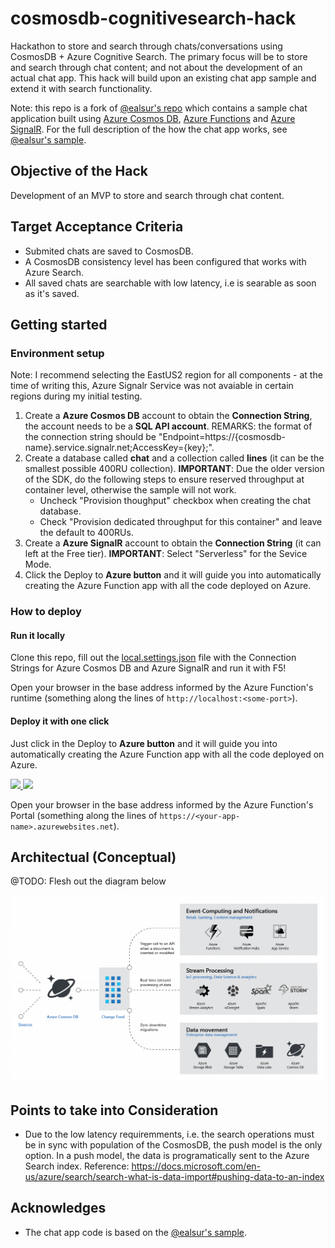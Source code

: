 # cosmosdb-cognitivesearch-hack

Hackathon to store and search through chats/conversations using  CosmosDB + Azure Cognitive Search.
The primary focus will be to store and search through chat content; and not about the development of an actual chat app.  This hack will build upon an existing chat app sample and extend it with search functionality.  

Note: this repo is a fork of [@ealsur's repo](https://github.com/ealsur/serverlessnotifications) which contains a sample chat application built using [Azure Cosmos DB](https://docs.microsoft.com/azure/cosmos-db/introduction), [Azure Functions](https://azure.microsoft.com/services/functions/) and [Azure SignalR](https://docs.microsoft.com/azure/azure-signalr/signalr-overview).  For the full description of the how the chat app works, see [@ealsur's sample](https://github.com/ealsur/serverlessnotifications).  

## Objective of the Hack

Development of an MVP to store and search through chat content.

## Target Acceptance Criteria

- Submited chats are saved to CosmosDB.
- A CosmosDB consistency level has been configured that works with Azure Search.
- All saved chats are searchable with low latency, i.e is searable as soon as it's saved.

## Getting started

### Environment setup
Note: I recommend selecting the EastUS2 region for all components - at the time of writing this, Azure Signalr Service was not avaiable in certain regions during my initial testing.   

1. Create a **Azure Cosmos DB** account to obtain the **Connection String**, the account needs to be a **SQL API account**. REMARKS: the format of the connection string should be "Endpoint=https://{cosmosdb-name}.service.signalr.net;AccessKey={key};".
2. Create a database called **chat** and a collection called **lines** (it can be the smallest possible 400RU collection).  **IMPORTANT**: Due the older version of the SDK, do the following steps to ensure reserved throughput at container level, otherwise the sample will not work.  
    - Uncheck "Provision thoughput" checkbox when creating the chat database.
    - Check "Provision dedicated throughput for this container" and leave the default to 400RUs. 
3. Create a **Azure SignalR** account to obtain the **Connection String** (it can left at the Free tier).  **IMPORTANT**: Select "Serverless" for the Sevice Mode. 
4. Click the Deploy to **Azure button** and it will guide you into automatically creating the Azure Function app with all the code deployed on Azure.

### How to deploy

#### Run it locally

Clone this repo, fill out the [local.settings.json](https://github.com/ealsur/serverlessnotifications/blob/master/src/function/ChangeFeedSignalR/local.settings.json) file with the Connection Strings for Azure Cosmos DB and Azure SignalR and run it with F5!

Open your browser in the base address informed by the Azure Function's runtime (something along the lines of `http://localhost:<some-port>`).

#### Deploy it with one click

Just click in the Deploy to **Azure button** and it will guide you into automatically creating the Azure Function app with all the code deployed on Azure.

<a href="https://portal.azure.com/#create/Microsoft.Template/uri/https%3A%2F%2Fraw.githubusercontent.com%2Fbecheng%2Fcosmosdb-cognitivesearch-hack%2Fmaster%2Fazuredeploy.json" target="_blank">
    <img src="http://azuredeploy.net/deploybutton.png"/>
</a>
<a href="http://armviz.io/#/?load=https%3A%2F%2Fraw.githubusercontent.com%2Fbecheng%2Fcosmosdb-cognitivesearch-hack%2Fmaster%2Fazuredeploy.json" target="_blank">
    <img src="http://armviz.io/visualizebutton.png"/>
</a>

Open your browser in the base address informed by the Azure Function's Portal (something along the lines of `https://<your-app-name>.azurewebsites.net`).

## Architectual (Conceptual)
@TODO: Flesh out the diagram below

![alt text](https://github.com/becheng/cosmosdb-cognitivesearch-hack/blob/master/images/changefeedoverview.png "Conceptual Architecture")

## Points to take into Consideration
- Due to the low latency requiremments, i.e. the search operations must be in sync with population of the CosmosDB, the push model is the only option.  In a push model, the data is programatically sent to the Azure Search index.  Reference: https://docs.microsoft.com/en-us/azure/search/search-what-is-data-import#pushing-data-to-an-index   

## Acknowledges

* The chat app code is based on the [@ealsur's sample](https://github.com/ealsur/serverlessnotifications).
